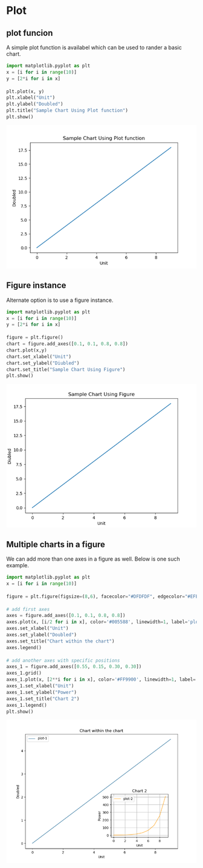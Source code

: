 # Plot

## plot funcion 
A simple plot function is availabel which can be used to rander a basic chart.
```python
import matplotlib.pyplot as plt
x = [i for i in range(10)]
y = [2*i for i in x]

plt.plot(x, y)
plt.xlabel("Unit")
plt.ylabel("Doubled")
plt.title("Sample Chart Using Plot function")
plt.show()
```
![01_linechart_01](./img/01_linechart_01.png)

## Figure instance
Alternate option is to use a figure instance.
```python
import matplotlib.pyplot as plt
x = [i for i in range(10)]
y = [2*i for i in x]

figure = plt.figure()
chart = figure.add_axes([0.1, 0.1, 0.8, 0.8])
chart.plot(x,y)
chart.set_xlabel("Unit")
chart.set_ylabel("Diubled")
chart.set_title("Sample Chart Using Figure")
plt.show()
```
![01_linechart_02](./img/01_linechart_02.png)

## Multiple charts in a figure
We can add more than one axes in a figure as well. Below is one such example. 
```python
import matplotlib.pyplot as plt
x = [i for i in range(10)]

figure = plt.figure(figsize=(8,6), facecolor="#DFDFDF", edgecolor="#EFEFEF")

# add first axes
axes = figure.add_axes([0.1, 0.1, 0.8, 0.8])
axes.plot(x, [i/2 for i in x], color='#005588', linewidth=1, label='plot-1')
axes.set_xlabel("Unit")
axes.set_ylabel("Doubled")
axes.set_title("Chart within the chart")
axes.legend()

# add another axes with specific positions
axes_1 = figure.add_axes([0.55, 0.15, 0.30, 0.30])
axes_1.grid()
axes_1.plot(x, [2**i for i in x], color='#FF9900', linewidth=1, label='plot-2')
axes_1.set_xlabel("Unit")
axes_1.set_ylabel("Power")
axes_1.set_title("Chart 2")
axes_1.legend()
plt.show()
``` 
![02_plotinsert_01](./img/02_plotinsert_01.png)